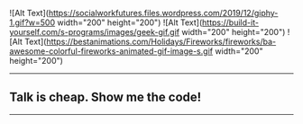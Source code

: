 ![Alt Text](https://socialworkfutures.files.wordpress.com/2019/12/giphy-1.gif?w=500  width="200" height="200")
![Alt Text](https://build-it-yourself.com/s-programs/images/geek-gif.gif width="200" height="200")
![Alt Text](https://bestanimations.com/Holidays/Fireworks/fireworks/ba-awesome-colorful-fireworks-animated-gif-image-s.gif width="200" height="200")


------------------------------
## Talk is cheap. Show me the code!
------------------------------



